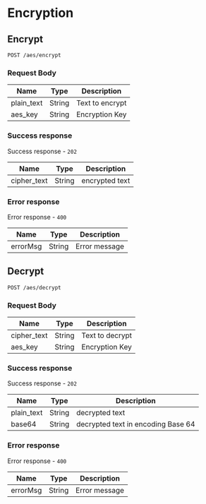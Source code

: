 # Encryption

## Encrypt

`POST /aes/encrypt`

### Request Body

| Name | Type | Description |
| ---- | ---- | ----------- |
| plain_text | String | Text to encrypt |
| aes_key | String | Encryption Key |

### Success response

Success response - `202`

| Name | Type | Description |
| ---- | ---- | ----------- |
| cipher_text | String | encrypted text |

### Error response

Error response - `400`

| Name | Type | Description |
| ---- | ---- | ----------- |
| errorMsg | String | Error message |


## Decrypt 

`POST /aes/decrypt`

### Request Body

| Name | Type | Description |
| ---- | ---- | ----------- |
| cipher_text | String | Text to decrypt |
| aes_key | String | Encryption Key |

### Success response

Success response - `202`

| Name | Type | Description |
| ---- | ---- | ----------- |
| plain_text | String | decrypted text |
| base64 | String | decrypted text in encoding Base 64 |

### Error response

Error response - `400`

| Name | Type | Description |
| ---- | ---- | ----------- |
| errorMsg | String | Error message |





